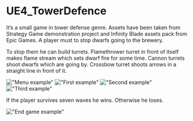 # UE4_TowerDefence
It’s a small game in tower defense genre. Assets have been taken from Strategy Game demonstration project and Infinity Blade 
assets pack from Epic Games. A player must to stop dwarfs going to the brewery. 

To stop them he can build turrets. Flamethrower turret in front of itself makes flame stream which sets dwarf fire for some time. 
Cannon turrets shoot dwarfs which are going by. Crossbow turret shoots arrows in a straight line in front of it.  

!["Menu example"](Screenshots/menu.png) 
!["First example"](Screenshots/first_example.PNG) 
!["Second example"](Screenshots/second_example.png)
!["Third example"](Screenshots/third_example.png) 

If the player survives seven waves he wins. Otherwise he loses.

!["End game example"](Screenshots/victory.png) 
